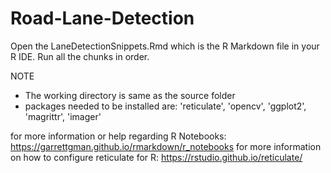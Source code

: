 # Road-Lane-Detection
Open the LaneDetectionSnippets.Rmd which is the R Markdown file in your R IDE.
Run all the chunks in order.

NOTE
- The working directory is same as the source folder
- packages needed to be installed are: 'reticulate', 'opencv', 'ggplot2', 'magrittr', 'imager'
 
for more information or help regarding R Notebooks: https://garrettgman.github.io/rmarkdown/r_notebooks
for more information on how to configure reticulate for R: https://rstudio.github.io/reticulate/
